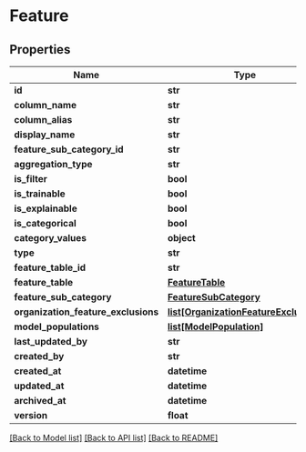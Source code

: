 # Feature

## Properties
Name | Type | Description | Notes
------------ | ------------- | ------------- | -------------
**id** | **str** |  | [optional] 
**column_name** | **str** |  | 
**column_alias** | **str** |  | 
**display_name** | **str** |  | 
**feature_sub_category_id** | **str** |  | 
**aggregation_type** | **str** |  | 
**is_filter** | **bool** |  | 
**is_trainable** | **bool** |  | 
**is_explainable** | **bool** |  | 
**is_categorical** | **bool** |  | 
**category_values** | **object** |  | [optional] 
**type** | **str** |  | 
**feature_table_id** | **str** |  | 
**feature_table** | [**FeatureTable**](FeatureTable.md) |  | [optional] 
**feature_sub_category** | [**FeatureSubCategory**](FeatureSubCategory.md) |  | [optional] 
**organization_feature_exclusions** | [**list[OrganizationFeatureExclusion]**](OrganizationFeatureExclusion.md) |  | [optional] 
**model_populations** | [**list[ModelPopulation]**](ModelPopulation.md) |  | [optional] 
**last_updated_by** | **str** |  | [optional] 
**created_by** | **str** |  | [optional] 
**created_at** | **datetime** |  | [optional] 
**updated_at** | **datetime** |  | [optional] 
**archived_at** | **datetime** |  | [optional] 
**version** | **float** |  | [optional] 

[[Back to Model list]](../README.md#documentation-for-models) [[Back to API list]](../README.md#documentation-for-api-endpoints) [[Back to README]](../README.md)

